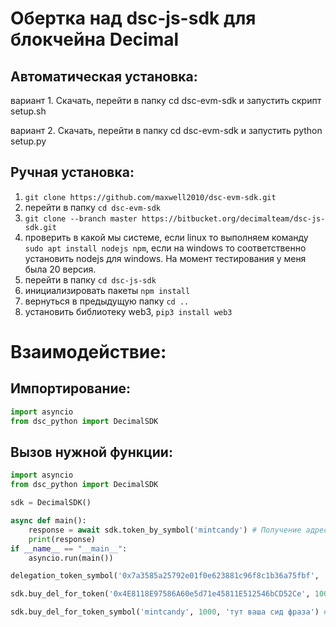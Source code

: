 # Обертка над dsc-js-sdk для блокчейна Decimal

## Автоматическая установка:

вариант 1. Скачать, перейти в папку cd dsc-evm-sdk и запустить скрипт setup.sh

вариант 2. Скачать, перейти в папку cd dsc-evm-sdk и запустить python setup.py


## Ручная установка:

1. ```git clone https://github.com/maxwell2010/dsc-evm-sdk.git```
2. перейти в папку ```cd dsc-evm-sdk```
3. ```git clone --branch master https://bitbucket.org/decimalteam/dsc-js-sdk.git```
4. проверить в какой мы системе, если linux то выполняем команду ```sudo apt install nodejs npm```, если на windows то соответственно установить nodejs для windows. На момент тестирования у меня была 20 версия.
5. перейти в папку ```cd dsc-js-sdk```
6. инициализировать пакеты ```npm install```
7. вернуться в предыдущую папку ```cd ..```
8. установить библиотеку web3, ```pip3 install web3```



# Взаимодействие:
## Импортирование:

```python
import asyncio
from dsc_python import DecimalSDK
```

## Вызов нужной функции:

```python
import asyncio
from dsc_python import DecimalSDK

sdk = DecimalSDK()

async def main():
    response = await sdk.token_by_symbol('mintcandy') # Получение адреса смарт-контракта токена MINTCANDY
    print(response)
if __name__ == "__main__":
    asyncio.run(main())
```

```python
delegation_token_symbol('0x7a3585a25792e01f0e623881c96f8c1b36a75fbf', 'mintcandy', 66666666, 0, 'тут ваша сид фраза') # Делегируем 66666666 mintcandy в валидатор MintCandy

sdk.buy_del_for_token('0x4E8118E97586A60e5d71e45811E512546bCD52Ce', 1000, 'тут ваша сид фраза') # Покупаем mintcandy на 1000 DEL, где '0x4E8118E97586A60e5d71e45811E512546bCD52Ce' - адресс смарт-контракта mintcandy

sdk.buy_del_for_token_symbol('mintcandy', 1000, 'тут ваша сид фраза') # Покупаем mintcandy на 1000 DEL, выполняется транзакция дольше так, как вычисляется адресс смарт-контракта mintcandy
```
